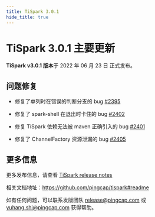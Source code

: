 ```yaml
---
title: TiSpark 3.0.1
hide_title: true
---
```


# TiSpark 3.0.1 主要更新

**TiSpark v3.0.1 版本**于 2022 年 06 月 23 日 正式发布。

## 问题修复

- 修复了单列时在错误的判断分支的 bug [#2395](https://github.com/pingcap/tispark/pull/2395)

- 修复了 spark-shell 在退出时卡住的 bug [#2402](https://github.com/pingcap/tispark/pull/2402)

- 修复 TiSpark 依赖无法被 maven 正确引入的 bug [#2401](https://github.com/pingcap/tispark/pull/2401)

- 修复了 ChannelFactory 资源泄漏的 bug [#2405](https://github.com/pingcap/tispark/pull/2405)

## 更多信息

更多发布信息，请查看 [TiSpark release notes](https://github.com/pingcap/tispark/releases/tag/v3.0.1)

相关文档地址：https://github.com/pingcap/tispark#readme

如有任何问题，可以联系发版团队 [release@pingcap.com](mailto:release@pingcap.com) 或 [yuhang.shi@pingcap.com](mailto:yuhang.shi@pingcap.com) 获得帮助。